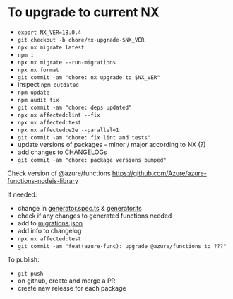 # To upgrade to current NX

- `export NX_VER=18.0.4`
- `git checkout -b chore/nx-upgrade-$NX_VER`
- `npx nx migrate latest`
- `npm i`
- `npx nx migrate --run-migrations`
- `npx nx format`
- `git commit -am "chore: nx upgrade to $NX_VER"`
- inspect `npm outdated`
- `npm update`
- `npm audit fix`
- `git commit -am "chore: deps updated"`
- `npx nx affected:lint --fix`
- `npx nx affected:test`
- `npx nx affected:e2e --parallel=1`
- `git commit -am "chore: fix lint and tests"`
- update versions of packages - minor / major according to NX (?)
- add changes to CHANGELOGs
- `git commit -am "chore: package versions bumped"`

Check version of @azure/functions https://github.com/Azure/azure-functions-nodejs-library

If needed:

- change in [generator.spec.ts](packages/azure-func/src/generators/application/generator.spec.ts) & [generator.ts](packages/azure-func/src/generators/application/generator.ts)
- check if any changes to generated functions needed
- add to [migrations.json](packages/azure-func/migrations.json)
- add info to changelog
- `npx nx affected:test`
- `git commit -am "feat(azure-func): upgrade @azure/functions to ???"`

To publish:

- `git push`
- on github, create and merge a PR
- create new release for each package
